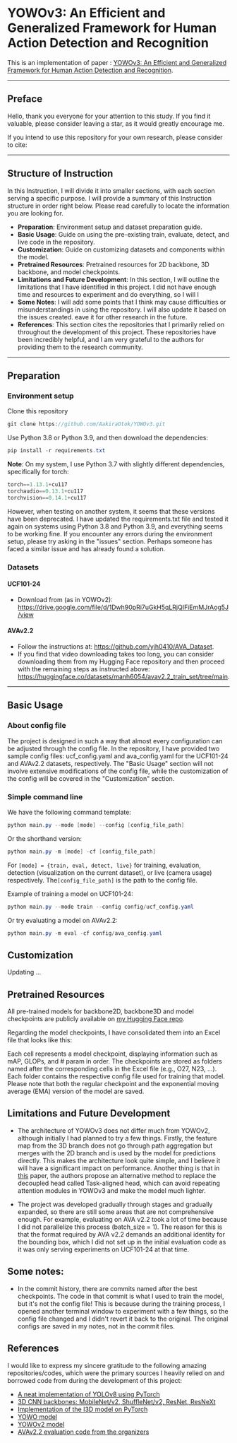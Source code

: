 # YOWOv3: An Efficient and Generalized Framework for Human Action Detection and Recognition

This is an implementation of paper : [YOWOv3: An Efficient and Generalized Framework for Human Action Detection and Recognition](https://arxiv.org/abs/2408.02623).


---
## Preface 

Hello, thank you everyone for your attention to this study. If you find it valuable, please consider leaving a star, as it would greatly encourage me.

If you intend to use this repository for your own research, please consider to cite:


---
## Structure of Instruction

In this Instruction, I will divide it into smaller sections, with each section serving a specific purpose. I will provide a summary of this Instruction structure in order right below. Please read carefully to locate the information you are looking for.

* **Preparation**: Environment setup and dataset preparation guide. 
* **Basic Usage**: Guide on using the pre-existing train, evaluate, detect, and live code in the repository.
* **Customization**: Guide on customizing datasets and components within the model.
* **Pretrained Resources**: Pretrained resources for 2D backbone, 3D backbone, and model checkpoints.
* **Limitations and Future Development**: In this section, I will outline the limitations that I have identified in this project. I did not have enough time and resources to experiment and do everything, so I will l
* **Some Notes**: I will add some points that I think may cause difficulties or misunderstandings in using the repository. I will also update it based on the issues created.
eave it for other research in the future.
* **References**: This section cites the repositories that I primarily relied on throughout the development of this project. These repositories have been incredibly helpful, and I am very grateful to the authors for providing them to the research community.



---
## Preparation
### Environment setup 
Clone this repository
```cpp 
git clone https://github.com/AakiraOtok/YOWOv3.git
```

Use Python 3.8 or Python 3.9, and then download the dependencies:

```powershell
pip install -r requirements.txt
```

**Note**:
On my system, I use Python 3.7 with slightly different dependencies, specifically for torch:

```python
torch==1.13.1+cu117
torchaudio==0.13.1+cu117
torchvision==0.14.1+cu117
```
However, when testing on another system, it seems that these versions have been deprecated. I have updated the requirements.txt file and tested it again on systems using Python 3.8 and Python 3.9, and everything seems to be working fine. If you encounter any errors during the environment setup, please try asking in the "issues" section. Perhaps someone has faced a similar issue and has already found a solution.


### Datasets

#### UCF101-24
- Download from (as in YOWOv2): https://drive.google.com/file/d/1Dwh90pRi7uGkH5qLRjQIFiEmMJrAog5J/view

#### AVAv2.2 
- Follow the instructions at: https://github.com/yjh0410/AVA_Dataset.
- If you find that video downloading takes too long, you can consider downloading them from my Hugging Face repository and then proceed with the remaining steps as instructed above: https://huggingface.co/datasets/manh6054/avav2.2_train_set/tree/main.


---

## Basic Usage

### About config file
The project is designed in such a way that almost every configuration can be adjusted through the config file. In the repository, I have provided two sample config files: ucf_config.yaml and ava_config.yaml for the UCF101-24 and AVAv2.2 datasets, respectively. The "Basic Usage" section will not involve extensive modifications of the config file, while the customization of the config will be covered in the "Customization" section.

### Simple command line

We have the following command template:
```powershell
python main.py --mode [mode] --config [config_file_path]
```
Or the shorthand version:

```powershell
python main.py -m [mode] -cf [config_file_path]
```

For ```[mode] = {train, eval, detect, live}``` for training, evaluation, detection (visualization on the current dataset), or live (camera usage) respectively. The```[config_file_path]``` is the path to the config file.

Example of training a model on UCF101-24:
```powershell
python main.py --mode train --config config/ucf_config.yaml
```
Or try evaluating a model on AVAv2.2:
```powershell
python main.py -m eval -cf config/ava_config.yaml
```

## Customization

Updating ...

## Pretrained Resources

All pre-trained models for backbone2D, backbone3D and model checkpoints are publicly available on [my Hugging Face repo](https://huggingface.co/manh6054/YOWOv3/tree/main).

Regarding the model checkpoints, I have consolidated them into an Excel file that looks like this:

Each cell represents a model checkpoint, displaying information such as mAP, GLOPs, and # param in order. The checkpoints are stored as folders named after the corresponding cells in the Excel file (e.g., O27, N23, ...). Each folder contains the respective config file used for training that model. Please note that both the regular checkpoint and the exponential moving average (EMA) version of the model are saved.

## Limitations and Future Development

- The architecture of YOWOv3 does not differ much from YOWOv2, although initially I had planned to try a few things. Firstly, the feature map from the 3D branch does not go through path aggregation but merges with the 2D branch and is used by the model for predictions directly. This makes the architecture look quite simple, and I believe it will have a significant impact on performance. Another thing is that in [this](https://arxiv.org/abs/2108.07755) paper, the authors propose an alternative method to replace the decoupled head called Task-aligned head, which can avoid repeating attention modules in YOWOv3 and make the model much lighter.

- The project was developed gradually through stages and gradually expanded, so there are still some areas that are not comprehensive enough. For example, evaluating on AVA v2.2 took a lot of time because I did not parallelize this process (batch_size = 1). The reason for this is that the format required by AVA v2.2 demands an additional identity for the bounding box, which I did not set up in the initial evaluation code as it was only serving experiments on UCF101-24 at that time.


## Some notes:
- In the commit history, there are commits named after the best checkpoints. The code in that commit is what I used to train the model, but it's not the config file! This is because during the training process, I opened another terminal window to experiment with a few things, so the config file changed and I didn't revert it back to the original. The original configs are saved in my notes, not in the commit files.

## References

I would like to express my sincere gratitude to the following amazing repositories/codes, which were the primary sources I heavily relied on and borrowed code from during the development of this project:

- [A neat implementation of YOLOv8 using PyTorch](https://github.com/jahongir7174/YOLOv8-pt)
- [3D CNN backbones: MobileNet/v2, ShuffleNet/v2, ResNet, ResNeXt](https://github.com/okankop/Efficient-3DCNNs)
- [Implementation of the I3D model on PyTorch](https://github.com/piergiaj/pytorch-i3d)
- [YOWO model](https://github.com/wei-tim/YOWO?tab=readme-ov-file)
- [YOWOv2 model](https://github.com/yjh0410/YOWOv2)
- [AVAv2.2 evaluation code from the organizers](https://github.com/activitynet/ActivityNet/tree/master/Evaluation)
